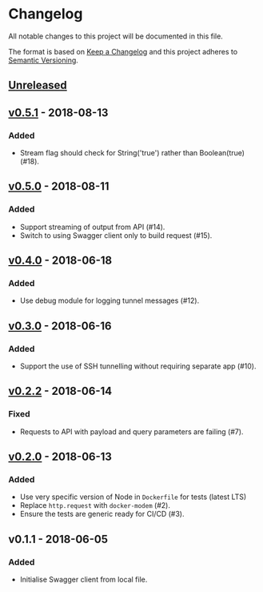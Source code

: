 # Changelog
All notable changes to this project will be documented in this file.

The format is based on [Keep a Changelog](https://keepachangelog.com/en/1.0.0/)
and this project adheres to [Semantic Versioning](https://semver.org/spec/v2.0.0.html).

## [Unreleased]

## [v0.5.1] - 2018-08-13
### Added
- Stream flag should check for String('true') rather than Boolean(true) (#18).

## [v0.5.0] - 2018-08-11
### Added
- Support streaming of output from API (#14).
- Switch to using Swagger client only to build request (#15).

## [v0.4.0] - 2018-06-18
### Added
- Use debug module for logging tunnel messages (#12).

## [v0.3.0] - 2018-06-16
### Added
- Support the use of SSH tunnelling without requiring separate app (#10).

## [v0.2.2] - 2018-06-14
### Fixed
- Requests to API with payload and query parameters are failing (#7).

## [v0.2.0] - 2018-06-13
### Added
- Use very specific version of Node in `Dockerfile` for tests (latest LTS)
- Replace `http.request` with `docker-modem` (#2).
- Ensure the tests are generic ready for CI/CD (#3).

## v0.1.1 - 2018-06-05
### Added
- Initialise Swagger client from local file.

[v0.2.0]: https://github.com/markbirbeck/docker-engine/compare/v0.1.1...v0.2.0
[v0.2.2]: https://github.com/markbirbeck/docker-engine/compare/v0.2.0...v0.2.2
[v0.3.0]: https://github.com/markbirbeck/docker-engine/compare/v0.2.2...v0.3.0
[v0.4.0]: https://github.com/markbirbeck/docker-engine/compare/v0.3.0...v0.4.0
[v0.5.0]: https://github.com/markbirbeck/docker-engine/compare/v0.4.0...v0.5.0
[v0.5.1]: https://github.com/markbirbeck/docker-engine/compare/v0.5.0...v0.5.1
[Unreleased]: https://github.com/markbirbeck/docker-engine/compare/v0.5.1...HEAD
